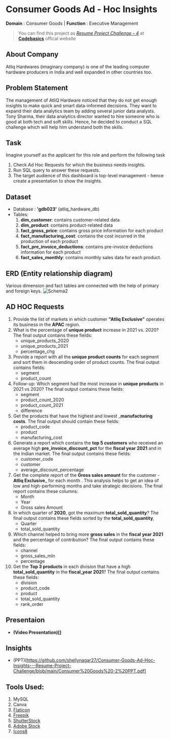 # Consumer Goods Ad - Hoc Insights
**Domain** :  Consumer Goods | **Function** : Executive Management </br>
> You can find this project as *[Resume Project Challenge - 4](https://codebasics.io/challenge/codebasics-resume-project-challenge)* at **[Codebasics](https://codebasics.io/)** offical website

## About Company
  Atliq Hardwares (imaginary company) is one of the leading computer hardware producers in India and well expanded in other countries too.
  
## Problem Statement
  The management of AtliQ Hardware noticed that they do not get enough insights to make quick and smart data-informed decisions. They want to expand their data analytics team by adding several junior data analysts. Tony Sharma, their data analytics director wanted to hire someone who is good at both tech and soft skills. Hence, he decided to conduct a SQL challenge which will help him understand both the skills.

## Task
  Imagine yourself as the applicant for this role and perform the following task
  1. Check Ad Hoc Requests for which the business needs insights.
  2. Run SQL query to answer these requests. 
  3. The target audience of this dashboard is top-level management - hence create a presentation to show the insights.
    
## Dataset
  * Database : __'gdb023'__ (atliq_hardware_db)
  * Tables:
      1. **dim_customer**: contains customer-related data
      2. **dim_product**: contains product-related data
      3. **fact_gross_price**: contains gross price information for each product
      4. **fact_manufacturing_cost**: contains the cost incurred in the production of each product
      5. **fact_pre_invoice_deductions**: contains pre-invoice deductions information for each product
      6. **fact_sales_monthly**: contains monthly sales data for each product.

## ERD (Entity relationship diagram)
  Various dimension and fact tables are connected with the help of primary and foreign keys.
  ![Schema2](https://github.com/user-attachments/assets/53782f7b-f6d8-4df2-806c-408a9246c000)

## AD HOC Requests
  1.  Provide the list of markets in which customer  **"Atliq  Exclusive"**  operates its business in the  **APAC**  region. 
  2.  What is the percentage of __unique product__ increase in 2021 vs. 2020? The final output contains these fields:
        - unique_products_2020 
        - unique_products_2021 
        - percentage_chg 
  3.  Provide a report with all the __unique product counts__ for each  segment  and sort them in descending order of product counts. The final output contains fields:
        - segment 
        - product_count 
4.  Follow-up: Which segment had the most increase in __unique products__ in 2021 vs 2020? The final output contains these fields:
     - segment 
     - product_count_2020 
     - product_count_2021 
     - difference 
5.  Get the products that have the highest and lowest ___manufacturing costs__. The final output should contain these fields:
     - product_code 
     - product 
     - manufacturing_cost 
6.  Generate a report which contains the __top 5 customers__ who received an average high  **pre_invoice_discount_pct**  for the  __fiscal  year 2021__  and in the Indian  market. The final output contains these fields:
     - customer_code 
     - customer 
     - average_discount_percentage 
7.  Get the complete report of the __Gross sales amount__ for the customer  -**Atliq Exclusive**_  for each month  .  This analysis helps to  get an idea of low and high-performing months and take strategic decisions. 
    The final report contains these columns: 
     - Month 
     - Year 
     - Gross sales Amount 
8.  In which quarter of __2020__, got the maximum **total_sold_quantity**? The final output contains these fields sorted by the __total_sold_quantity__, 
     - Quarter 
     - total_sold_quantity 
9.  Which channel helped to bring more __gross sales__ in the __fiscal year 2021__ and the percentage of contribution?  The final output  contains these fields:
     - channel 
     - gross_sales_mln 
     - percentage 
10.  Get the __Top 3 products__ in each division that have a high __total_sold_quantity__ in the __fiscal_year 2021__? The final output contains these fields:
     - division 
     - product_code
     - product 
     - total_sold_quantity 
     - rank_order

## Presentaion
  * __(Video Presentation)[]__

## Insights
  * (PPT)[https://github.com/shellynagar27/Consumer-Goods-Ad-Hoc-Insights---Resume-Project-Challenge/blob/main/Consumer%20Goods%20-2%20PPT.pdf]

## Tools Used:
  1. MySQL
  2. Canva
  3. [Flaticon](https://www.flaticon.com/)
  4. [Freepik](https://www.freepik.com/)
  5. [ShutterStock](https://www.shutterstock.com/)
  6. [Adobe Stock](https://stock.adobe.com/)
  7. [Icons8](https://icons8.com/)
